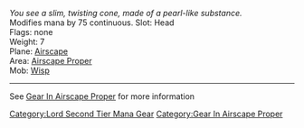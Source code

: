 *You see a slim, twisting cone, made of a pearl-like substance.*  
Modifies mana by 75 continuous. Slot: Head  
Flags: none  
Weight: 7  
Plane: [Airscape](:Category:Airscape.md "wikilink")  
Area: [Airscape Proper](:Category:Airscape_Proper.md "wikilink")  
Mob: [Wisp](Wisp "wikilink")  

------------------------------------------------------------------------

See [Gear In Airscape
Proper](:Category:Gear_In_Airscape_Proper.md "wikilink") for more
information

[Category:Lord Second Tier Mana
Gear](Category:Lord_Second_Tier_Mana_Gear "wikilink") [Category:Gear In
Airscape Proper](Category:Gear_In_Airscape_Proper "wikilink")
